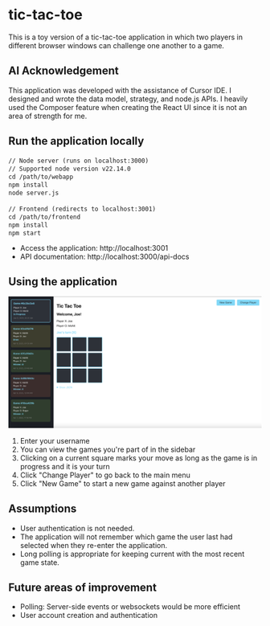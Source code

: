 # tic-tac-toe
This is a toy version of a tic-tac-toe application in which two players in different browser windows can challenge one another to a game.

## AI Acknowledgement
This application was developed with the assistance of Cursor IDE. I designed and wrote the data model, strategy, and node.js APIs. I heavily used the Composer feature when creating the React UI since it is not an area of strength for me.

## Run the application locally
```
// Node server (runs on localhost:3000)
// Supported node version v22.14.0
cd /path/to/webapp
npm install
node server.js

// Frontend (redirects to localhost:3001)
cd /path/to/frontend
npm install
npm start
```
* Access the application: http://localhost:3001
* API documentation: http://localhost:3000/api-docs



## Using the application
![Screenshot of tic-tac-toe app](https://github.com/mohitpalkohli/tic-tac-toe/blob/main/App_screenshot.png)


1. Enter your username
2. You can view the games you're part of in the sidebar
3. Clicking on a current square marks your move as long as the game is in progress and it is your turn
4. Click "Change Player" to go back to the main menu
5. Click "New Game" to start a new game against another player

## Assumptions
* User authentication is not needed.
* The application will not remember which game the user last had selected when they re-enter the application.
* Long polling is appropriate for keeping current with the most recent game state.

## Future areas of improvement
* Polling: Server-side events or websockets would be more efficient
* User account creation and authentication
